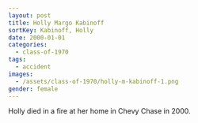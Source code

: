 ```yaml
---
layout: post
title: Holly Margo Kabinoff
sortKey: Kabinoff, Holly
date: 2000-01-01
categories:
  - class-of-1970
tags:
  - accident
images:
  - /assets/class-of-1970/holly-m-kabinoff-1.png
gender: female
---
```

Holly died in a fire at her home in Chevy Chase in 2000.

